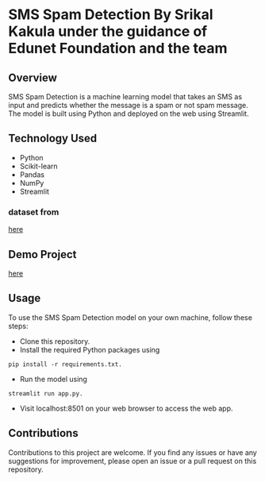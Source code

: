 # SMS Spam Detection By Srikal Kakula under the guidance of Edunet Foundation and the team 

## Overview
SMS Spam Detection is a machine learning model that takes an SMS as input and predicts whether the message is a spam or not spam message. The model is built using Python and deployed on the web using Streamlit.

## Technology Used
- Python
- Scikit-learn
- Pandas
- NumPy
- Streamlit

###  dataset from 
[here](https://www.kaggle.com/datasets/uciml/sms-spam-collection-dataset)


## Demo Project
[here](https://www.kaggle.com/datasets/uciml/sms-spam-collection-dataset)

## Usage
To use the SMS Spam Detection model on your own machine, follow these steps:

+ Clone this repository.
+ Install the required Python packages using 
```
pip install -r requirements.txt.
```
+ Run the model using 
```
streamlit run app.py.
```
+ Visit localhost:8501 on your web browser to access the web app.

## Contributions
Contributions to this project are welcome. If you find any issues or have any suggestions for improvement, please open an issue or a pull request on this repository.



